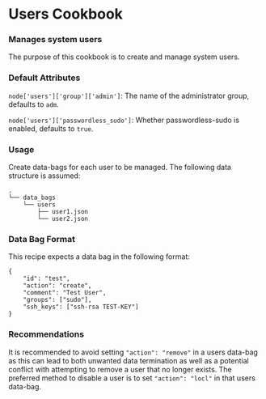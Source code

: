 # Users Cookbook

### Manages system users

The purpose of this cookbook is to create and manage system users.

### Default Attributes

`node['users']['group']['admin']`: The name of the administrator group, defaults to `adm`.

`node['users']['passwordless_sudo']`: Whether passwordless-sudo is enabled, defaults to `true`.

### Usage

Create data-bags for each user to be managed. The following data structure is assumed:

```
.
└── data_bags
    └── users
        ├── user1.json
        └── user2.json
```

### Data Bag Format

This recipe expects a data bag in the following format:

```
{
    "id": "test",
    "action": "create",
    "comment": "Test User",
    "groups": ["sudo"],
    "ssh_keys": ["ssh-rsa TEST-KEY"]
}
```

### Recommendations

It is recommended to avoid setting `"action": "remove"` in a users data-bag as this can lead to both unwanted data termination as well as a potential conflict with attempting to remove a user that no longer exists. The preferred method to disable a user is to set `"action": "locl"` in that users data-bag.
